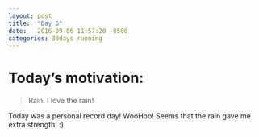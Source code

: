 ```yaml
---
layout: post
title:  "Day 6"
date:   2016-09-06 11:57:20 -0500
categories: 30days running
---
```

# Today’s motivation:

> Rain! I love the rain! 

Today was a personal record day! WooHoo! Seems that the rain gave me extra strength. :)

<amp-img width="600" height="450" alt="Day 6 - Snapped a screenshot at 5km" layout="responsive" src="{{ site.baseurl }}/img/day6.jpg "></amp-img>